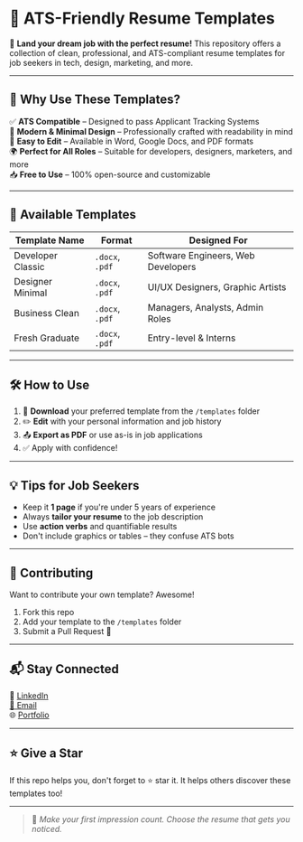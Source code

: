 # 📄 ATS-Friendly Resume Templates

🎯 **Land your dream job with the perfect resume!** This repository offers a collection of clean, professional, and ATS-compliant resume templates for job seekers in tech, design, marketing, and more.

---

## 🚀 Why Use These Templates?

✅ **ATS Compatible** – Designed to pass Applicant Tracking Systems  
🎨 **Modern & Minimal Design** – Professionally crafted with readability in mind  
📝 **Easy to Edit** – Available in Word, Google Docs, and PDF formats  
🌍 **Perfect for All Roles** – Suitable for developers, designers, marketers, and more  
📥 **Free to Use** – 100% open-source and customizable

---

## 📂 Available Templates

| Template Name | Format | Designed For |
|---------------|--------|---------------|
| Developer Classic | `.docx`, `.pdf` | Software Engineers, Web Developers |
| Designer Minimal | `.docx`, `.pdf` | UI/UX Designers, Graphic Artists |
| Business Clean | `.docx`, `.pdf` | Managers, Analysts, Admin Roles |
| Fresh Graduate | `.docx`, `.pdf` | Entry-level & Interns |

---

## 🛠 How to Use

1. 🔽 **Download** your preferred template from the `/templates` folder  
2. ✏️ **Edit** with your personal information and job history  
3. 📤 **Export as PDF** or use as-is in job applications  
4. ✅ Apply with confidence!

---

## 💡 Tips for Job Seekers

- Keep it **1 page** if you're under 5 years of experience  
- Always **tailor your resume** to the job description  
- Use **action verbs** and quantifiable results  
- Don't include graphics or tables – they confuse ATS bots  

---

## 🤝 Contributing

Want to contribute your own template? Awesome!  
1. Fork this repo  
2. Add your template to the `/templates` folder  
3. Submit a Pull Request 🚀  

---

## 📬 Stay Connected

🔗 [LinkedIn](https://www.linkedin.com/in/thinakaran-manohar/)  
[📧 Email](dheenamanohar@gmail.com)  
🌐 [Portfolio](https://thinakaranmanokaran.netlify.app/)

---

## ⭐ Give a Star

If this repo helps you, don't forget to ⭐ star it. It helps others discover these templates too!

---

> 💼 *Make your first impression count. Choose the resume that gets you noticed.*

